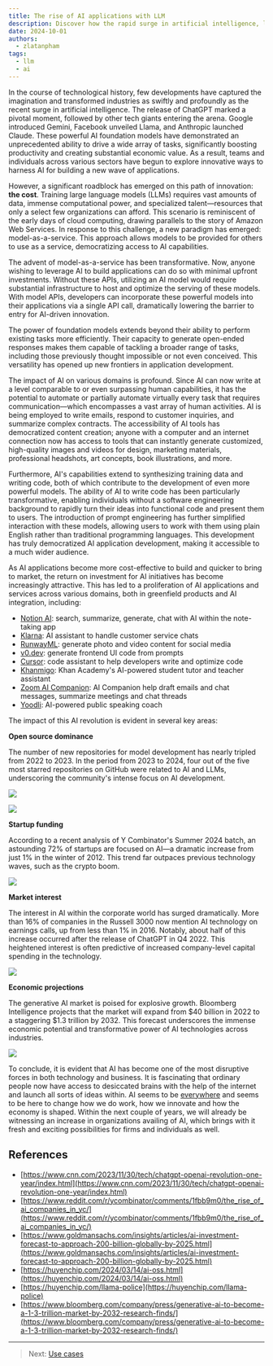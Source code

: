```yaml
---
title: The rise of AI applications with LLM
description: Discover how the rapid surge in artificial intelligence, led by models like ChatGPT, Claude, and Gemini, is reshaping industries and democratizing AI development. This article explores the rise of model-as-a-service, the economic impact of AI, and how accessible APIs are transforming productivity, creativity, and innovation across sectors.
date: 2024-10-01
authors:
  - zlatanpham
tags:
  - llm
  - ai
---
```


In the course of technological history, few developments have captured the imagination and transformed industries as swiftly and profoundly as the recent surge in artificial intelligence. The release of ChatGPT marked a pivotal moment, followed by other tech giants entering the arena. Google introduced Gemini, Facebook unveiled Llama, and Anthropic launched Claude. These powerful AI foundation models have demonstrated an unprecedented ability to drive a wide array of tasks, significantly boosting productivity and creating substantial economic value. As a result, teams and individuals across various sectors have begun to explore innovative ways to harness AI for building a new wave of applications.

However, a significant roadblock has emerged on this path of innovation: **the cost**. Training large language models (LLMs) requires vast amounts of data, immense computational power, and specialized talent—resources that only a select few organizations can afford. This scenario is reminiscent of the early days of cloud computing, drawing parallels to the story of Amazon Web Services. In response to this challenge, a new paradigm has emerged: model-as-a-service. This approach allows models to be provided for others to use as a service, democratizing access to AI capabilities.

The advent of model-as-a-service has been transformative. Now, anyone wishing to leverage AI to build applications can do so with minimal upfront investments. Without these APIs, utilizing an AI model would require substantial infrastructure to host and optimize the serving of these models. With model APIs, developers can incorporate these powerful models into their applications via a single API call, dramatically lowering the barrier to entry for AI-driven innovation.

The power of foundation models extends beyond their ability to perform existing tasks more efficiently. Their capacity to generate open-ended responses makes them capable of tackling a broader range of tasks, including those previously thought impossible or not even conceived. This versatility has opened up new frontiers in application development.

The impact of AI on various domains is profound. Since AI can now write at a level comparable to or even surpassing human capabilities, it has the potential to automate or partially automate virtually every task that requires communication—which encompasses a vast array of human activities. AI is being employed to write emails, respond to customer inquiries, and summarize complex contracts. The accessibility of AI tools has democratized content creation; anyone with a computer and an internet connection now has access to tools that can instantly generate customized, high-quality images and videos for design, marketing materials, professional headshots, art concepts, book illustrations, and more.

Furthermore, AI's capabilities extend to synthesizing training data and writing code, both of which contribute to the development of even more powerful models. The ability of AI to write code has been particularly transformative, enabling individuals without a software engineering background to rapidly turn their ideas into functional code and present them to users. The introduction of prompt engineering has further simplified interaction with these models, allowing users to work with them using plain English rather than traditional programming languages. This development has truly democratized AI application development, making it accessible to a much wider audience.

As AI applications become more cost-effective to build and quicker to bring to market, the return on investment for AI initiatives has become increasingly attractive. This has led to a proliferation of AI applications and services across various domains, both in greenfield products and AI integration, including:

- [Notion AI](https://www.notion.so/product/ai): search, summarize, generate, chat with AI within the note-taking app
- [Klarna](https://www.klarna.com/international/press/klarna-ai-assistant-handles-two-thirds-of-customer-service-chats-in-its-first-month/): AI assistant to handle customer service chats
- [RunwayML](https://runwayml.com/): generate photo and video content for social media
- [v0.dev](https://v0.dev): generate frontend UI code from prompts
- [Cursor](https://www.cursor.com/): code assistant to help developers write and optimize code
- [Khanmigo](https://www.khanmigo.ai/): Khan Academy's AI-powered student tutor and teacher assistant
- [Zoom AI Companion](https://www.zoom.com/en/ai-assistant/): AI Companion help draft emails and chat messages, summarize meetings and chat threads
- [Yoodli](https://yoodli.ai/): AI-powered public speaking coach

The impact of this AI revolution is evident in several key areas:

**Open source dominance**

The number of new repositories for model development has nearly tripled from 2022 to 2023. In the period from 2023 to 2024, four out of the five most starred repositories on GitHub were related to AI and LLMs, underscoring the community's intense focus on AI development.

![](assets/the-rise-of-AI-applications-with-LLM-20241001172500969.webp)

![](assets/the-rise-of-AI-applications-with-LLM-20241001172538961.webp)

**Startup funding**

According to a recent analysis of Y Combinator's Summer 2024 batch, an astounding 72% of startups are focused on AI—a dramatic increase from just 1% in the winter of 2012. This trend far outpaces previous technology waves, such as the crypto boom.

![](assets/the-rise-of-AI-applications-with-LLM-20241001172602714.webp)

**Market interest**

The interest in AI within the corporate world has surged dramatically. More than 16% of companies in the Russell 3000 now mention AI technology on earnings calls, up from less than 1% in 2016. Notably, about half of this increase occurred after the release of ChatGPT in Q4 2022. This heightened interest is often predictive of increased company-level capital spending in the technology.

![](assets/the-rise-of-AI-applications-with-LLM-20241001172640265.webp)

**Economic projections**

The generative AI market is poised for explosive growth. Bloomberg Intelligence projects that the market will expand from $40 billion in 2022 to a staggering $1.3 trillion by 2032. This forecast underscores the immense economic potential and transformative power of AI technologies across industries.

![](assets/the-rise-of-AI-applications-with-LLM-20241001172713144.webp)

To conclude, it is evident that AI has become one of the most disruptive forces in both technology and business. It is fascinating that ordinary people now have access to desiccated brains with the help of the internet and launch all sorts of ideas within. AI seems to be [everywhere](use-cases-for-llm-applications.md) and seems to be here to change how we do work, how we innovate and how the economy is shaped. Within the next couple of years, we will already be witnessing an increase in organizations availing of AI, which brings with it fresh and exciting possibilities for firms and individuals as well.

## References

- [https://www.cnn.com/2023/11/30/tech/chatgpt-openai-revolution-one-year/index.html](https://www.cnn.com/2023/11/30/tech/chatgpt-openai-revolution-one-year/index.html)
- [https://www.reddit.com/r/ycombinator/comments/1fbb9m0/the_rise_of_ai_companies_in_yc/](https://www.reddit.com/r/ycombinator/comments/1fbb9m0/the_rise_of_ai_companies_in_yc/)
- [https://www.goldmansachs.com/insights/articles/ai-investment-forecast-to-approach-200-billion-globally-by-2025.html](https://www.goldmansachs.com/insights/articles/ai-investment-forecast-to-approach-200-billion-globally-by-2025.html)
- [https://huyenchip.com/2024/03/14/ai-oss.html](https://huyenchip.com/2024/03/14/ai-oss.html)
- [https://huyenchip.com/llama-police](https://huyenchip.com/llama-police)
- [https://www.bloomberg.com/company/press/generative-ai-to-become-a-1-3-trillion-market-by-2032-research-finds/](https://www.bloomberg.com/company/press/generative-ai-to-become-a-1-3-trillion-market-by-2032-research-finds/)

---

> Next: [Use cases](use-cases-for-llm-applications.md)

